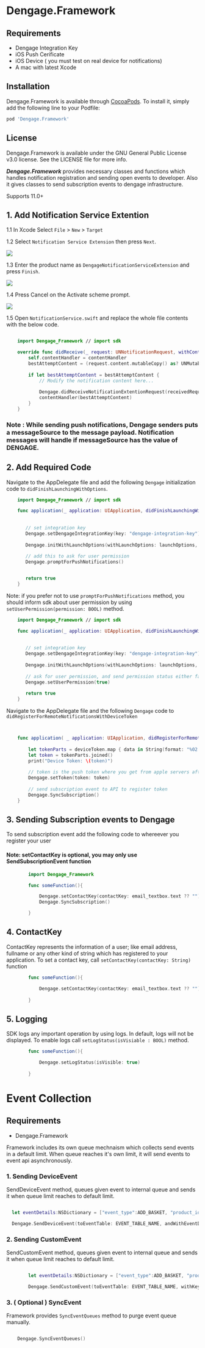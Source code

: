 # Dengage.Framework

## Requirements

* Dengage Integration Key
* iOS Push Cerificate
* iOS Device ( you must test on real device for notifications)
* A mac with latest Xcode

## Installation

Dengage.Framework is available through [CocoaPods](https://cocoapods.org). To install
it, simply add the following line to your Podfile:

```ruby
pod 'Dengage.Framework'
```

## License

Dengage.Framework is available under the GNU General Public License v3.0 license. See the LICENSE file for more info.

***Dengage.Framework*** provides necessary classes and functions which handles notification registration and sending open events to developer.  Also it gives classes to send subscription events to dengage infrastructure.

Supports 11.0+

## 1. Add Notification Service Extention

1.1 In Xcode Select ```File``` > ```New``` > ```Target```

1.2 Select ```Notification Service Extension``` then press ```Next```.

![](./docs/img/extension.png)

1.3 Enter the product name as ```DengageNotificationServiceExtension``` and press ```Finish```.

![](./docs/img/settings.png)

1.4 Press Cancel on the Activate scheme prompt.

![](./docs/img/activate.png)

1.5 Open ```NotificationService.swift``` and replace the whole file contents with the below code.

```swift

    import Dengage_Framework // import sdk

    override func didReceive(_ request: UNNotificationRequest, withContentHandler contentHandler: @escaping (UNNotificationContent) -> Void) {
        self.contentHandler = contentHandler
        bestAttemptContent = (request.content.mutableCopy() as? UNMutableNotificationContent)
         
        if let bestAttemptContent = bestAttemptContent {
            // Modify the notification content here...
           
            Dengage.didReceiveNotificationExtentionRequest(receivedRequest: request, with: bestAttemptContent)
            contentHandler(bestAttemptContent)
        }
    }

```

### Note : While sending push notifications, Dengage senders puts a messageSource to the message payload. Notification messages will handle if messageSource has the value of DENGAGE.

## 2. Add Required Code

Navigate to the AppDelegate file and add the following ```Dengage``` initialization code to ```didFinishLaunchingWithOptions```.

```swift
    import Dengage_Framework // import sdk

    func application(_ application: UIApplication, didFinishLaunchingWithOptions launchOptions: [UIApplication.LaunchOptionsKey: Any]?) -> Bool {
        
        
       // set integration key
       Dengage.setDengageIntegrationKey(key: "dengage-integration-key")
            
       Dengage.initWithLaunchOptions(withLaunchOptions: launchOptions, badgeCountReset: true)
            
       // add this to ask for user permission
       Dengage.promptForPushNotifications()


       return true
    }

```

Note: if you prefer not to use ```promptForPushNotifications``` method, you should inform sdk about user permission by using ```setUserPermission(permission: BOOL)``` method.

```swift
    import Dengage_Framework // import sdk

    func application(_ application: UIApplication, didFinishLaunchingWithOptions launchOptions: [UIApplication.LaunchOptionsKey: Any]?) -> Bool {
        
       
       // set integration key     
       Dengage.setDengageIntegrationKey(key: "dengage-integration-key")
       
       Dengage.initWithLaunchOptions(withLaunchOptions: launchOptions, badgeCountReset: true)
       
       // ask for user permission, and send permission status either false or true
       Dengage.setUserPermission(true)
       
       return true
    }

```

Navigate to the AppDelegate file and the following ```Dengage``` code to ```didRegisterForRemoteNotificationsWithDeviceToken```

```swift 


    func application( _ application: UIApplication, didRegisterForRemoteNotificationsWithDeviceToken deviceToken: Data) {
        
        let tokenParts = deviceToken.map { data in String(format: "%02.2hhx", data) }
        let token = tokenParts.joined()
        print("Device Token: \(token)")
        
        // token is the push token where you get from apple servers after registration
        Dengage.setToken(token: token)
        
        // send subscription event to API to register token
        Dengage.SyncSubscription()
    }

```
## 3. Sending Subscription events to Dengage

To send subscription event add the following code to whereever you register your user

#### Note: setContactKey is optional, you may only use SendSubscriptionEvent function

```swift
        import Dengage_Framework

        func someFunction(){

            Dengage.setContactKey(contactKey: email_textbox.text ?? "")
            Dengage.SyncSubscription()

        }

```

## 4. ContactKey

ContactKey represents the information of a user; like email address, fullname or any other kind of string which has registered to your application. To set a contact key, call ```setContactKey(contactKey: String)``` function

```swift
        func someFunction(){

            Dengage.setContactKey(contactKey: email_textbox.text ?? "")
            
        }
```

## 5. Logging

SDK logs any important operation by using logs. In default, logs will not be displayed. To enable logs call ```setLogStatus(isVisiable : BOOL)``` method.

```swift
        func someFunction(){

            Dengage.setLogStatus(isVisible: true)
            
        }
```

# Event Collection

## Requirements

* Dengage.Framework

Framework includes its own queue mechnaism which collects send events in a default limit. When queue reaches it's own limit, it will send events to event api asynchronously.


### 1. Sending DeviceEvent

SendDeviceEvent method, queues given event to internal queue and sends it when queue limit reaches to default limit.


```swift

  let eventDetails:NSDictionary = ["event_type":ADD_BASKET, "product_id":strProductID, "quantity": 1]

  Dengage.SendDeviceEvent(toEventTable: EVENT_TABLE_NAME, andWithEventDetails: eventDetails)

```

### 2. Sending CustomEvent

SendCustomEvent method, queues given event to internal queue and sends it when queue limit reaches to default limit.

```swift

        let eventDetails:NSDictionary = ["event_type":ADD_BASKET, "product_id":strProductID, "quantity": 1]

        Dengage.SendCustomEvent(toEventTable: EVENT_TABLE_NAME, withKey:"custom-key" andWithEventDetails: eventDetails)

```

### 3. ( Optional ) SyncEvent

Framework provides ```SyncEventQueues``` method to purge event queue manually.

```swift

    Dengage.SyncEventQueues()

```


